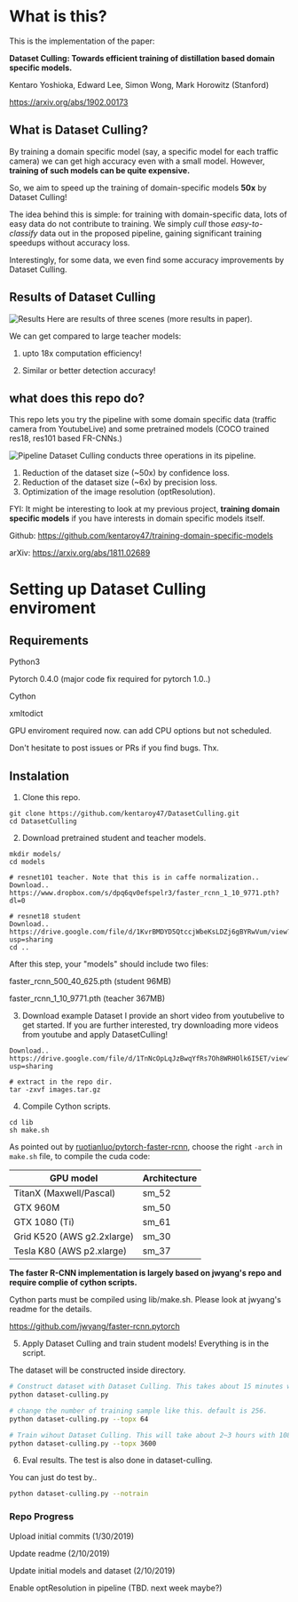 # What is this?
This is the implementation of the paper:

**Dataset Culling: Towards efficient training of distillation based domain specific models.**

Kentaro Yoshioka, Edward Lee, Simon Wong, Mark Horowitz (Stanford)

https://arxiv.org/abs/1902.00173

## What is Dataset Culling?
By training a domain specific model (say, a specific model for each traffic camera) we can get high accuracy even with a small model.
However, **training of such models can be quite expensive.**

So, we aim to speed up the training of domain-specific models **50x** by Dataset Culling!

The idea behind this is simple: for training with domain-specific data, lots of easy data do not contribute to training. 
We simply *cull* those *easy-to-classify* data out in the proposed pipeline, gaining significant training speedups without accuracy loss.

Interestingly, for some data, we even find some accuracy improvements by Dataset Culling.

## Results of Dataset Culling
![Results](https://github.com/kentaroy47/DatasetCulling/blob/master/figure-of-dataset.png)
Here are results of three scenes (more results in paper).

We can get compared to large teacher models: 

1) upto 18x computation efficiency!

2) Similar or better detection accuracy!

## what does this repo do?
This repo lets you try the pipeline with some domain specific data (traffic camera from YoutubeLive) and some pretrained models (COCO trained res18, res101 based FR-CNNs.)

![Pipeline](https://github.com/kentaroy47/DatasetCulling/blob/master/fig1.jpg)
Dataset Culling conducts three operations in its pipeline.  
1. Reduction of the dataset size (~50x) by confidence loss.
2. Reduction of the dataset size (~6x) by precision loss.
3. Optimization of the image resolution (optResolution).

FYI: It might be interesting to look at my previous project, **training domain specific models** if you have interests in domain specific models itself.

Github: https://github.com/kentaroy47/training-domain-specific-models

arXiv: https://arxiv.org/abs/1811.02689

# Setting up Dataset Culling enviroment

## Requirements
Python3

Pytorch 0.4.0 (major code fix required for pytorch 1.0..)

Cython

xmltodict

GPU enviroment required now. can add CPU options but not scheduled.

Don't hesitate to post issues or PRs if you find bugs. Thx.

## Instalation
1. Clone this repo.

```
git clone https://github.com/kentaroy47/DatasetCulling.git
cd DatasetCulling
```

2. Download pretrained student and teacher models.

```
mkdir models/
cd models

# resnet101 teacher. Note that this is in caffe normalization..
Download.. https://www.dropbox.com/s/dpq6qv0efspelr3/faster_rcnn_1_10_9771.pth?dl=0

# resnet18 student
Download.. https://drive.google.com/file/d/1KvrBMDYD5QtccjWbeKsLDZj6gBYRwVum/view?usp=sharing
cd ..
```
After this step, your "models" should include two files:

faster_rcnn_500_40_625.pth (student 96MB)

faster_rcnn_1_10_9771.pth (teacher 367MB)

3. Download example Dataset
I provide an short video from youtubelive to get started.
If you are further interested, try downloading more videos from youtube and apply DatasetCulling!

```
Download..  https://drive.google.com/file/d/1TnNcOpLqJzBwqYfRs7Oh8WRHOlk6I5ET/view?usp=sharing

# extract in the repo dir.
tar -zxvf images.tar.gz

```

4. Compile Cython scripts.
```
cd lib
sh make.sh
```

As pointed out by [ruotianluo/pytorch-faster-rcnn](https://github.com/ruotianluo/pytorch-faster-rcnn), choose the right `-arch` in `make.sh` file, to compile the cuda code:

  | GPU model  | Architecture |
  | ------------- | ------------- |
  | TitanX (Maxwell/Pascal) | sm_52 |
  | GTX 960M | sm_50 |
  | GTX 1080 (Ti) | sm_61 |
  | Grid K520 (AWS g2.2xlarge) | sm_30 |
  | Tesla K80 (AWS p2.xlarge) | sm_37 |

**The faster R-CNN implementation is largely based on jwyang's repo and require complie of cython scripts.**

Cython parts must be compiled using lib/make.sh.
Please look at jwyang's readme for the details.

https://github.com/jwyang/faster-rcnn.pytorch

5. Apply Dataset Culling and train student models!
Everything is in the script.
 
The dataset will be constructed inside directory.

```sh
# Construct dataset with Dataset Culling. This takes about 15 minutes with 1080Ti.
python dataset-culling.py

# change the number of training sample like this. default is 256.
python dataset-culling.py --topx 64

# Train wihout Dataset Culling. This will take about 2~3 hours with 1080Ti.
python dataset-culling.py --topx 3600

```

6. Eval results. 
The test is also done in dataset-culling.

You can just do test by..

```sh
python dataset-culling.py --notrain
```


### Repo Progress
Upload initial commits (1/30/2019)

Update readme (2/10/2019)

Update initial models and dataset (2/10/2019)

Enable optResolution in pipeline (TBD. next week maybe?)
